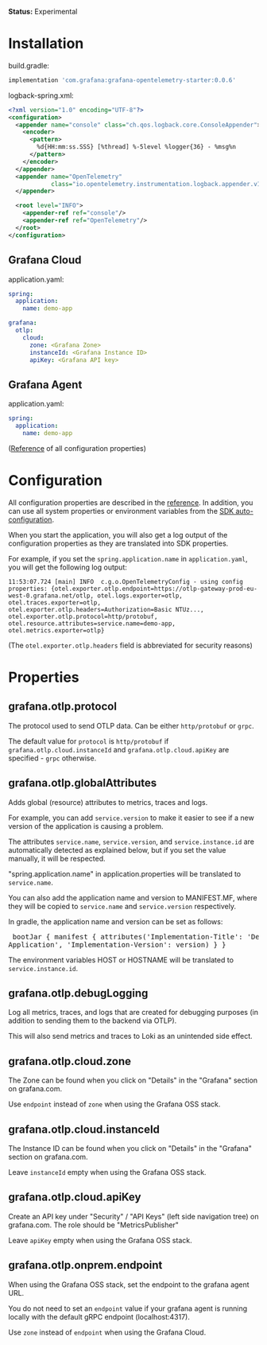 **Status:** Experimental

# Installation

build.gradle:
```groovy
implementation 'com.grafana:grafana-opentelemetry-starter:0.0.6'
```

logback-spring.xml:

```xml
<?xml version="1.0" encoding="UTF-8"?>
<configuration>
  <appender name="console" class="ch.qos.logback.core.ConsoleAppender">
    <encoder>
      <pattern>
        %d{HH:mm:ss.SSS} [%thread] %-5level %logger{36} - %msg%n
      </pattern>
    </encoder>
  </appender>
  <appender name="OpenTelemetry"
            class="io.opentelemetry.instrumentation.logback.appender.v1_0.OpenTelemetryAppender">
  </appender>

  <root level="INFO">
    <appender-ref ref="console"/>
    <appender-ref ref="OpenTelemetry"/>
  </root>
</configuration>
```

## Grafana Cloud

application.yaml:

```yaml
spring:
  application:
    name: demo-app

grafana:
  otlp:
    cloud:
      zone: <Grafana Zone>
      instanceId: <Grafana Instance ID>
      apiKey: <Grafana API key>
```

## Grafana Agent

application.yaml:

```yaml
spring:
  application:
    name: demo-app
```

([Reference](#properties) of all configuration properties)

# Configuration

All configuration properties are described in the [reference](#properties).
In addition, you can use all system properties or environment variables 
from the [SDK auto-configuration](https://github.com/open-telemetry/opentelemetry-java/tree/main/sdk-extensions/autoconfigure).

When you start the application, you will also get a log output of the configuration properties as they are translated into SDK properties.

For example, if you set the `spring.application.name` in `application.yaml`,
you will get the following log output:

```
11:53:07.724 [main] INFO  c.g.o.OpenTelemetryConfig - using config properties: {otel.exporter.otlp.endpoint=https://otlp-gateway-prod-eu-west-0.grafana.net/otlp, otel.logs.exporter=otlp, otel.traces.exporter=otlp, otel.exporter.otlp.headers=Authorization=Basic NTUz..., otel.exporter.otlp.protocol=http/protobuf, otel.resource.attributes=service.name=demo-app, otel.metrics.exporter=otlp}
``` 

(The `otel.exporter.otlp.headers` field is abbreviated for security reasons)

# Properties

## grafana.otlp.protocol

The protocol used to send OTLP data. Can be either `http/protobuf` or `grpc`.

The default value for `protocol` is `http/protobuf` if `grafana.otlp.cloud.instanceId` and `grafana.otlp.cloud.apiKey` are specified - `grpc` otherwise.

## grafana.otlp.globalAttributes

Adds global (resource) attributes to metrics, traces and logs.

For example, you can add `service.version` to make it easier to see if a new version of the application is causing a problem.

The attributes `service.name`, `service.version`, and `service.instance.id` are automatically detected as explained below, but if you set the value manually, it will be respected.

"spring.application.name" in application.properties will be translated to `service.name`.

You can also add the application name and version to MANIFEST.MF, where they will be copied to `service.name` and `service.version` respectively.

In gradle, the application name and version can be set as follows: <pre> bootJar { manifest { attributes('Implementation-Title': 'Demo Application', 'Implementation-Version': version) } } </pre> The environment variables HOST or HOSTNAME will be translated to `service.instance.id`.

## grafana.otlp.debugLogging

Log all metrics, traces, and logs that are created for debugging purposes (in addition to sending them to the backend via OTLP).

This will also send metrics and traces to Loki as an unintended side effect.

## grafana.otlp.cloud.zone

The Zone can be found when you click on "Details" in the "Grafana" section on grafana.com.

Use `endpoint` instead of `zone` when using the Grafana OSS stack.

## grafana.otlp.cloud.instanceId

The Instance ID can be found when you click on "Details" in the "Grafana" section on grafana.com.

Leave `instanceId` empty when using the Grafana OSS stack.

## grafana.otlp.cloud.apiKey

Create an API key under "Security" / "API Keys" (left side navigation tree) on grafana.com. The role should be "MetricsPublisher"

Leave `apiKey` empty when using the Grafana OSS stack.

## grafana.otlp.onprem.endpoint

When using the Grafana OSS stack, set the endpoint to the grafana agent URL.

You do not need to set an `endpoint` value if your grafana agent is running locally with the default gRPC endpoint (localhost:4317).

Use `zone` instead of `endpoint` when using the Grafana Cloud.
